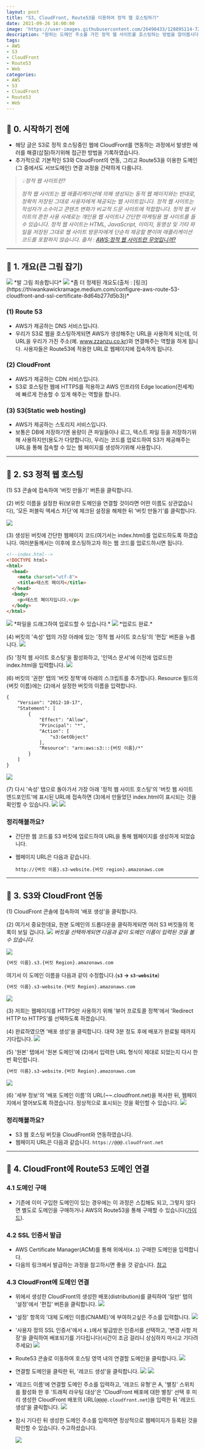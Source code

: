 ```yaml
---
layout: post
title: "S3, CloudFront, Route53을 이용하여 정적 웹 호스팅하기"
date: 2021-09-26 16:00:00
image: 'https://user-images.githubusercontent.com/26498433/128895114-720e4bb7-e2af-49d0-9815-1b2ec447d119.png'
description: "원하는 도메인 주소를 가진 정적 웹 사이트를 호스팅하는 방법을 알아봅시다"
tags:
- AWS
- S3
- CloudFront
- Route53
- Web
categories:
- AWS
- S3
- CloudFront
- Route53
- Web
---
```

## 📌 0. 시작하기 전에
- 해당 글은 S3로 정적 호스팅중인 웹에 CloudFront를 연동하는 과정에서 발생한 에러를 해결(삽질)하기위해 접근한 방법을 기록하였습니다.
- 추가적으로 기본적인 S3와 CloudFront의 연동, 그리고 Route53을 이용한 도메인(그 중에서도 서브도메인) 연결 과정을 간략하게 다룹니다.

> <cite>💡정적 웹 사이트란?</cite>
>
> <cite>정적 웹 사이트는 웹 애플리케이션에 의해 생성되는 동적 웹 페이지와는 반대로, 정확히 저장된 그대로 사용자에게 제공되는 웹 사이트입니다. 정적 웹 사이트는 작성자가 소수이고 콘텐츠 변화가 비교적 드문 사이트에 적합합니다. 정적 웹 사이트의 흔한 사용 사례로는 개인용 웹 사이트나 간단한 마케팅용 웹 사이트를 들 수 있습니다. 정적 웹 사이트는 HTML, JavaScript, 이미지, 동영상 및 기타 파일을 저장된 그대로 웹 사이트 방문자에게 단순히 제공할 뿐이며 애플리케이션 코드를 포함하지 않습니다.</cite>
> <cite>출처 : [AWS:정적 웹 사이트란 무엇입니까?](!https://aws.amazon.com/ko/getting-started/hands-on/host-static-website/faq/) </cite>

***

## 📌 1. 개요(큰 그림 잡기)
<img src="https://user-images.githubusercontent.com/26498433/134797546-f55e6ac2-9a29-444b-bade-10dd261db09f.jpeg"/>
*발 그림 죄송합니다*

<img src="https://user-images.githubusercontent.com/26498433/134797567-12c2b559-4e1e-4572-9cde-fa43c8939ce1.png"/>
*좀 더 정제된 개요도(출처 : [링크](https://thiwankawickramage.medium.com/configure-aws-route-53-cloudfront-and-ssl-certificate-8d64b277d5b3))*

### (1) Route 53
- AWS가 제공하는 DNS 서비스입니다.
- 우리가 S3로 웹을 호스팅하게되면 AWS가 생성해주는 URL을 사용하게 되는데, 이 URL을 우리가 가진 주소(예. www.zzanzu.co.kr)와 연결해주는 역할을 하게 됩니다. 사용자들은 Route53에 적용한 URL로 웹페이지에 접속하게 됩니다.

### (2) CloudFront
- AWS가 제공하는 CDN 서비스입니다.
- S3로 호스팅한 웹에 HTTPS를 적용하고 AWS 인프라의 Edge location(전세계)에  빠르게 전송할 수 있게 해주는 역할을 합니다.

### (3) S3(Static web hosting)
- AWS가 제공하는 스토리지 서비스입니다.
- 보통은 DB에 저장하기엔 용량이 큰 파일들이나 로그, 텍스트 파일 등을 저장하기위해 사용하지만(용도가 다양합니다), 우리는 코드를 업로드하여 S3가 제공해주는 URL을 통해 접속할 수 있는 웹 페이지를 생성하기위해 사용합니다.

***

## 📌 2. S3 정적 웹 호스팅

(1) S3 콘솔에 접속하여 '버킷 만들기' 버튼을 클릭합니다.

(2) 버킷 이름을 설정한 뒤(보유한 도메인을 연결할 것이라면 어떤 이름도 상관없습니다), '모든 퍼블릭 엑세스 차단'에 체크된 설정을 해제한 뒤 '버킷 만들기'를 클릭합니다.

<img src="https://user-images.githubusercontent.com/26498433/134797609-a5237d57-80c7-4419-83b6-b2b8839c4549.png"/>

(3) 생성된 버킷에 간단한 웹페이지 코드(여기서는 index.html)를 업로드하도록 하겠습니다. 여러분들께서는 이후에 호스팅하고자 하는 웹 코드를 업로드하시면 됩니다.

```html
<!--index.html-->
<!DOCTYPE html>
<html>
  <head>
    <meta charset="utf-8">
    <title>테스트 페이지</title>
  </head>
  <body>
    <p>테스트 페이지입니다.</p>
  </body>
</html>
```

<img src="https://user-images.githubusercontent.com/26498433/134797626-ca1a045d-3050-4e85-8e99-9867f6b9a8d3.png"/>
*파일을 드래그하여 업로드할 수 있습니다.*

<img src="https://user-images.githubusercontent.com/26498433/134797642-1d2e237b-936c-4bb4-8fcd-e9d2bc76a589.png"/>
*업로드 완료.*

(4) 버킷의 '속성' 탭의 가장 아래에 있는 '정적 웹 사이트 호스팅'의 '편집' 버튼을 누릅니다.
<img src="https://user-images.githubusercontent.com/26498433/134797662-5b423d8e-38fd-487f-91b9-3d686223fe00.png"/>

(5) '정적 웹 사이트 호스팅'을 활성화하고, '인덱스 문서'에 이전에 업로드한 index.html을 입력합니다.
<img src="https://user-images.githubusercontent.com/26498433/134797684-2386b893-5508-419c-a826-5a467a30727a.png"/>

(6) 버킷의 '권한' 탭의 '버킷 정책'에 아래의 스크립트를 추가합니다. Resource 필드의 {버킷 이름}에는 (2)에서 설정한 버킷의 이름을 입력합니다.

```html
{
    "Version": "2012-10-17",
    "Statement": [
        {
            "Effect": "Allow",
            "Principal": "*",
            "Action": [
                "s3:GetObject"
            ],
            "Resource": "arn:aws:s3:::{버킷 이름}/*"
        }
    ]
}
```

<img src="https://user-images.githubusercontent.com/26498433/134797722-25c39f7d-bdb1-409b-ad53-7ae7fc8cf43d.png"/>

(7) 다시 '속성' 탭으로 돌아가서 가장 아래 '정적 웹 사이트 호스팅'의 '버킷 웹 사이트 엔드포인트'에 표시된 URL에 접속하면 (3)에서 만들었던 index.html이 표시되는 것을 확인할 수 있습니다.
<img src="https://user-images.githubusercontent.com/26498433/134797739-82429ddc-9846-4f8e-b6fa-2e930a77e2d0.png"/>
<img src="https://user-images.githubusercontent.com/26498433/134797758-a8549f31-dc1e-44f4-9a0f-2dc76057c9f2.png"/>

### 정리해볼까요?
- 간단한 웹 코드를 S3 버킷에 업로드하여 URL을 통해 웹페이지를 생성하게 되었습니다.
- 웹페이지 URL은 다음과 같습니다.

    `http://{버킷 이름}.s3-website.{버킷 region}.amazonaws.com`

***

## 📌 3. S3와 CloudFront 연동
(1) CloudFront 콘솔에 접속하여 '배포 생성'을 클릭합니다.

(2) 여기서 중요한데요, 원본 도메인의 드롭다운을 클릭하게되면 여러 S3 버킷들의 목록이 보일 겁니다.
<img src="https://user-images.githubusercontent.com/26498433/134797915-800c90fe-a57f-48c5-8ff6-6233bfed7ee7.png"/>
*버킷을 선택하게되면 다음과 같이 도메인 이름이 입력된 것을 볼 수 있습니다.*

<img src="https://user-images.githubusercontent.com/26498433/134797933-4706ef8c-28c0-464a-85cd-3cadbe845e1b.png"/>

```html
{버킷 이름}.s3.{버킷 Region}.amazonaws.com
```

여기서 이 도메인 이름을 다음과 같이 수정합니다.(**`s3` → `s3-website`**)

```html
{버킷 이름}.s3-website.{버킷 Region}.amazonaws.com
```

<img src="https://user-images.githubusercontent.com/26498433/134797953-f3c1b6ab-d129-4bfe-9003-d9eed7de5d7a.png"/>

(3) 저희는 웹페이지를 HTTPS만 사용하기 위해 '뷰어 프로토콜 정책'에서 'Redirect HTTP to HTTPS'를 선택하도록 하겠습니다. 

(4) 완료하였으면 '배포 생성'을 클릭합니다. 대략 3분 정도 후에 배포가 완료될 때까지 기다립니다.
<img src="https://user-images.githubusercontent.com/26498433/134797961-7bb4d6bf-2243-4d03-a5b4-8abb2b7d663c.png"/>

(5) '원본' 탭에서 '원본 도메인'에 (2)에서 입력한 URL 형식이 제대로 되었는지 다시 한 번 확인합니다.

```html
{버킷 이름}.s3-website.{버킷 Region}.amazonaws.com
```
<img src="https://user-images.githubusercontent.com/26498433/134797981-4c68626c-5354-4067-b81e-a511b05caf11.png"/>

(6) '세부 정보'의 '배포 도메인 이름'의 URL(~~.cloudfront.net)을 복사한 뒤, 웹페이지에서 열어보도록 하겠습니다. 정상적으로 표시되는 것을 확인할 수 있습니다.
<img src="https://user-images.githubusercontent.com/26498433/134798044-f60a0bb4-329f-47df-b323-c02b3cf7aabc.png"/>

### 정리해볼까요?
- S3 웹 호스팅 버킷을 CloudFront와 연동하였습니다.
- 웹페이지 URL은 다음과 같습니다.
    `https://@@@.cloudfront.net`

***

## 📌 4. CloudFront에 Route53 도메인 연결

### 4.1 도메인 구매
- 기존에 이미 구입한 도메인이 있는 경우에는 이 과정은 스킵해도 되고, 그렇지 않다면 별도로 도메인을 구매하거나 AWS의 Route53을 통해 구매할 수 있습니다([가이드](https://docs.aws.amazon.com/ko_kr/Route53/latest/DeveloperGuide/domain-register.html)).

### 4.2 SSL 인증서 발급
- AWS Certificate Manager(ACM)를 통해 위에서(`4.1`) 구매한 도메인을 입력합니다.
- 다음의 링크에서 발급하는 과정을 참고하시면 좋을 것 같습니다. [참고](https://jojoldu.tistory.com/434)

### 4.3 CloudFront에 도메인 연결
- 위에서 생성한 CloudFront의 생성한 배포(distribution)를 클릭하여 '일반' 탭의 '설정'에서 '편집' 버튼을 클릭합니다.
    <img src="https://user-images.githubusercontent.com/26498433/134798117-b8c01501-62fd-4af9-b100-d6c99a2419ce.png"/>

- '설정' 항목의 '대체 도메인 이름(CNAME)'에 부여하고싶은 주소를 입력합니다.
    <img src="https://user-images.githubusercontent.com/26498433/134798133-0cf54903-6627-4a48-8e39-96753ce2690c.png"/>

- '사용자 정의 SSL 인증서'에서 `4.1`에서 발급받은 인증서를 선택하고, '변경 사항 저장'을 클릭하여 배포되기를 기다립니다(시간이 조금 걸리니 상심하지 마시고 기다려주세요)
    <img src="https://user-images.githubusercontent.com/26498433/134798162-b9361db0-786c-4215-a69c-7beadb0df141.png"/>

- Route53 콘솔로 이동하여 호스팅 영역 내의 연결할 도메인을 클릭합니다.
    <img src="https://user-images.githubusercontent.com/26498433/134798180-0e2531f6-d982-4267-9bd1-e65f5701e85c.png"/>

- 연결할 도메인을 클릭한 뒤, '레코드 생성'을 클릭합니다.
    <img src="https://user-images.githubusercontent.com/26498433/134798210-9f744c31-6a47-4f8f-9212-d9be3035700e.png"/>
    <img src="https://user-images.githubusercontent.com/26498433/134798232-7a3a4984-9c45-4f54-80dd-0702d070f426.png"/>

- '레코드 이름'에 연결할 도메인 주소를 입력하고, '레코드 유형'은 A, '별칭' 스위치를 활성화 한 후 '트래픽 라우팅 대상'은 'CloudFront 배포에 대한 별칭' 선택 후 미리 생성한 CloudFront 배포의 URL(`@@@@.cloudfront.net`)을 입력한 뒤 '레코드 생성'을 클릭합니다.
    <img src="https://user-images.githubusercontent.com/26498433/134798242-de993cb6-8bf5-4dee-b9ae-746a5ea80475.png"/>

- 잠시 기다린 뒤 생성한 도메인 주소를 입력하면 정상적으로 웹페이지가 등록된 것을 확인할 수 있습니다. 수고하셨습니다.
    
    <img src="https://user-images.githubusercontent.com/26498433/134798257-15d5a93e-8728-4b0f-84eb-a4113d29c78a.png"/>
